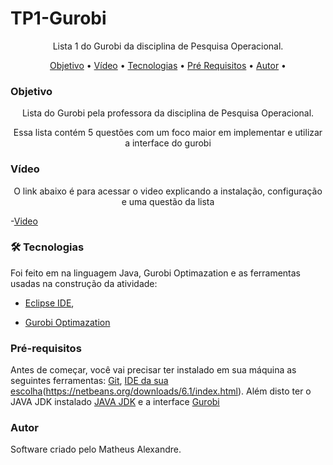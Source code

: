 # TP1-Gurobi

<p align="center">Lista 1 do Gurobi da disciplina de Pesquisa Operacional.</p>

<p align="center">
 <a href="#objetivo">Objetivo</a> •
 <a href="#vídeo">Vídeo</a> •
 <a href="#tecnologias">Tecnologias</a> • 
 <a href="#requisitos">Pré Requisitos</a> • 
 <a href="#autor">Autor</a> • 
</p>

### Objetivo

<p align="center">Lista do Gurobi pela professora da disciplina de Pesquisa Operacional.</p>

<p align="center">Essa lista contém 5 questões com um foco maior em implementar e utilizar a interface do gurobi</p>

### Vídeo

<p align="center"> O link abaixo é para acessar o video explicando a instalação, configuração e uma questão da lista</p>

-[Video](https://drive.google.com/file/d/1pfSqcqop0Rd_YlW2-SYTyYs8y5HtllrO/view?usp=sharing)

### 🛠 Tecnologias

Foi feito em na linguagem Java, Gurobi Optimazation e as ferramentas usadas na construção da atividade:

- [Eclipse IDE](https://www.eclipse.org/downloads/),

- [Gurobi Optimazation](https://www.gurobi.com/)

### Pré-requisitos

Antes de começar, você vai precisar ter instalado em sua máquina as seguintes ferramentas:
[Git](https://git-scm.com), [IDE da sua escolha](https://www.eclipse.org/downloads/)(https://netbeans.org/downloads/6.1/index.html). 
Além disto ter o JAVA JDK instalado [JAVA JDK](https://www.oracle.com/java/technologies/javase/javase-jdk8-downloads.html) e a interface [Gurobi](https://www.gurobi.com/)

### Autor 

Software criado pelo Matheus Alexandre.
